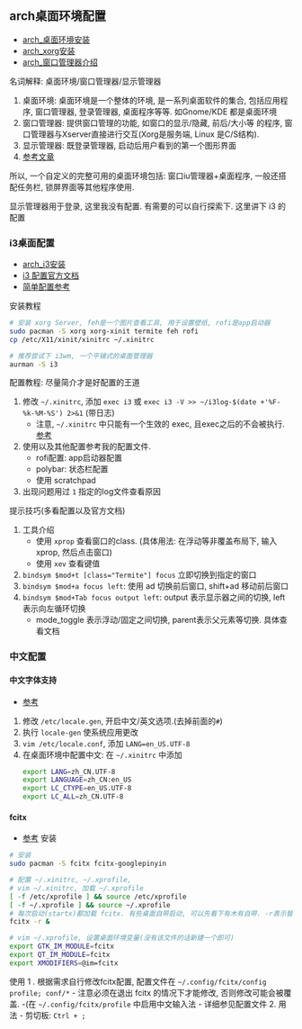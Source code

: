 ## arch桌面环境配置
- [arch_桌面环境安装](https://wiki.archlinux.org/index.php/General_recommendations_(简体中文)#.E5.9B.BE.E5.BD.A2.E7.95.8C.E9.9D.A2)
- [arch_xorg安装](https://wiki.archlinux.org/index.php/Xorg_(简体中文))
- [arch_窗口管理器介绍](https://wiki.archlinux.org/index.php/Window_manager_(简体中文))

名词解释: 桌面环境/窗口管理器/显示管理器
1. 桌面环境: 桌面环境是一个整体的环境, 是一系列桌面软件的集合, 包括应用程序, 窗口管理器, 登录管理器, 桌面程序等等. 如Gnome/KDE 都是桌面环境
2. 窗口管理器: 提供窗口管理的功能, 如窗口的显示/隐藏, 前后/大小等 的程序, 窗口管理器与Xserver直接进行交互(Xorg是服务端, Linux 是C/S结构).
3. 显示管理器: 既登录管理器, 启动后用户看到的第一个图形界面
4. [参考文章](https://my.oschina.net/aspirs/blog/607710)

所以, 一个自定义的完整可用的桌面环境包括: 窗口iu管理器+桌面程序, 一般还搭配任务栏, 锁屏界面等其他程序使用.

显示管理器用于登录, 这里我没有配置. 有需要的可以自行探索下. 这里讲下 i3 的配置

### i3桌面配置
- [arch_i3安装](https://wiki.archlinux.org/index.php/I3_(简体中文))
- [i3 配置官方文档](https://i3wm.org/docs/userguide.html)
-  [简单配置参考](https://blog.csdn.net/k_y_z_s/article/details/79363852)

安装教程
```Bash
# 安装 xorg Server, feh是一个图片查看工具, 用于设置壁纸, rofi是app启动器
sudo pacman -S xorg xorg-xinit termite feh rofi
cp /etc/X11/xinit/xinitrc ~/.xinitrc

# 推荐尝试下 i3wm, 一个平铺式的桌面管理器
aurman -S i3
```

配置教程: 尽量简介才是好配置的王道
1. 修改 `~/.xinitrc`, 添加 `exec i3` 或 `exec i3 -V >> ~/i3log-$(date +'%F-%k-%M-%S') 2>&1` (带日志)
    - 注意, `~/.xinitrc` 中只能有一个生效的 exec, 且exec之后的不会被执行. [参考](https://wiki.archlinux.org/index.php/Xinit#xinitrc)
2. 使用以及其他配置参考我的配置文件.
    - rofi配置: app启动器配置
    - polybar: 状态栏配置
    - 使用 scratchpad
3. 出现问题用过 `1` 指定的log文件查看原因


提示技巧(多看配置以及官方文档)
1. 工具介绍
    - 使用 `xprop` 查看窗口的class. (具体用法: 在浮动等非覆盖布局下, 输入 xprop, 然后点击窗口)
    - 使用 `xev` 查看键值
1. `bindsym $mod+t [class="Termite"] focus` 立即切换到指定的窗口
2. `bindsym $mod+a focus left`: 使用 ad 切换前后窗口, shift+ad 移动前后窗口
3. `bindsym $mod+Tab focus output left`: output 表示显示器之间的切换, left表示向左循环切换
    - mode_toggle 表示浮动/固定之间切换, parent表示父元素等切换. 具体查看文档

### 中文配置
#### 中文字体支持
- [参考](https://wiki.archlinux.org/index.php/Localization/Simplified_Chinese_(简体中文)#.E5.9F.BA.E6.9C.AC.E4.B8.AD.E6.96.87.E6.94.AF.E6.8C.81)
1. 修改 `/etc/locale.gen`, 开启中文/英文选项.(去掉前面的`#`)
2. 执行 `locale-gen` 使系统应用更改
3. `vim /etc/locale.conf`, 添加 `LANG=en_US.UTF-8`
4. 在桌面环境中配置中文: 在 `~/.xinitrc` 中添加
    ```Bash
    export LANG=zh_CN.UTF-8
    export LANGUAGE=zh_CN:en_US
    export LC_CTYPE=en_US.UTF-8
    export LC_ALL=zh_CN.UTF-8
    ```

#### fcitx
- [参考](https://wiki.archlinux.org/index.php/Fcitx_(简体中文))
安装
```Bash
# 安装
sudo pacman -S fcitx fcitx-googlepinyin

# 配置 ~/.xinitrc, ~/.xprofile,
# vim ~/.xinitrc, 加载 ~/.xprofile
[ -f /etc/xprofile ] && source /etc/xprofile
[ -f ~/.xprofile ] && source ~/.xprofile
# 每次启动(startx)都加载 fcitx. 有些桌面自带启动, 可以先看下有木有自带. -r表示替代原先进程
fcitx -r &

# vim ~/.xprofile, 设置桌面环境变量(没有该文件的话新建一个即可)
export GTK_IM_MODULE=fcitx
export QT_IM_MODULE=fcitx
export XMODIFIERS=@im=fcitx

```

使用
1 . 根据需求自行修改fcitx配置, 配置文件在 `~/.config/fcitx/config profile; conf/*`
    - 注意必须在退出 fcitx 的情况下才能修改, 否则修改可能会被覆盖.
    -(在 `~/.config/fcitx/profile` 中启用中文输入法
    - 详细参见配置文件
2. 用法
    - 剪切板: `Ctrl + ;`
